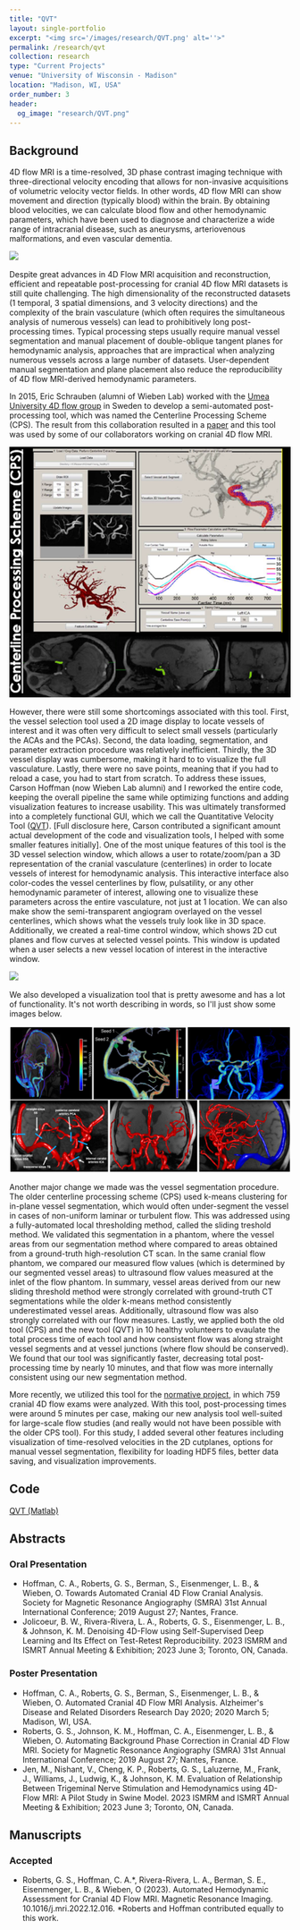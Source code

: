 ```yaml
---
title: "QVT"
layout: single-portfolio
excerpt: "<img src='/images/research/QVT.png' alt=''>"
permalink: /research/qvt
collection: research
type: "Current Projects"
venue: "University of Wisconsin - Madison"
location: "Madison, WI, USA"
order_number: 3
header: 
  og_image: "research/QVT.png"
---
```


Background
------
4D flow MRI is a time-resolved, 3D phase contrast imaging technique with three-directional velocity encoding that allows for non-invasive acquisitions of volumetric velocity vector fields. In other words, 4D flow MRI can show movement and direction (typically blood) within the brain. By obtaining blood velocities, we can calculate blood flow and other hemodynamic parameters, which have been used to diagnose and characterize a wide range of intracranial disease, such as aneurysms, arteriovenous malformations, and even vascular dementia. 

![](/images/research/QVT_1_angio.gif)

Despite great advances in 4D Flow MRI acquisition and reconstruction, efficient and repeatable post-processing for cranial 4D flow MRI datasets is still quite challenging. The high dimensionality of the reconstructed datasets (1 temporal, 3 spatial dimensions, and 3 velocity directions) and the complexity of the brain vasculature (which often requires the simultaneous analysis of numerous vessels) can lead to prohibitively long post-processing times. Typical processing steps usually require manual vessel segmentation and manual placement of double-oblique tangent planes for hemodynamic analysis, approaches that are impractical when analyzing numerous vessels across a large number of datasets. User-dependent manual segmentation and plane placement also reduce the reproducibility of 4D flow MRI-derived hemodynamic parameters. 

In 2015, Eric Schrauben (alumni of Wieben Lab) worked with the [Umea University 4D flow group](https://www.umu.se/en/department-of-radiation-sciences/) in Sweden to develop a semi-automated post-processing tool, which was named the Centerline Processing Scheme (CPS). The result from this collaboration resulted in a [paper](https://pubmed.ncbi.nlm.nih.gov/25847621/) and this tool was used by some of our collaborators working on cranial 4D flow MRI. 

![](/images/research/QVT_2_cps.png)

However, there were still some shortcomings associated with this tool. First, the vessel selection tool used a 2D image display to locate vessels of interest and it was often very difficult to select small vessels (particularly the ACAs and the PCAs). Second, the data loading, segmentation, and parameter extraction procedure was relatively inefficient. Thirdly, the 3D vessel display was cumbersome, making it hard to to visualize the full vasculature. Lastly, there were no save points, meaning that if you had to reload a case, you had to start from scratch. To address these issues, Carson Hoffman (now Wieben Lab alumni) and I reworked the entire code, keeping the overall pipeline the same while optimizing functions and adding visualization features to increase usability. This was ultimately transformed into a completely functional GUI, which we call the Quantitative Velocity Tool ([QVT](https://github.com/gsroberts1/QVT)). [Full disclosure here, Carson contributed a significant amount actual development of the code and visualization tools, I helped with some smaller features initially]. One of the most unique features of this tool is the 3D vessel selection window, which allows a user to rotate/zoom/pan a 3D representation of the cranial vasculature (centerlines) in order to locate vessels of interest for hemodynamic analysis. This interactive interface also color-codes the vessel centerlines by flow, pulsatility, or any other hemodynamic parameter of interest, allowing one to visualize these parameters across the entire vasculature, not just at 1 location. We  can also make show the semi-transparent angiogram overlayed on the vessel centerlines, which shows what the vessels truly look like in 3D space. Additionally, we created a real-time control window, which shows 2D cut planes and flow curves at selected vessel points. This window is updated when a user selects a new vessel location of interest in the interactive window. 

![](/images/research/QVT_3_qvt.gif)

We also developed a visualization tool that is pretty awesome and has a lot of functionality. It's not worth describing in words, so I'll just show some images below.

![](/images/research/QVT_4_viz.PNG)

Another major change we made was the vessel segmentation procedure. The older centerline processing scheme (CPS) used k-means clustering for in-plane vessel segmentation, which would often under-segment the vessel in cases of non-uniform laminar or turbulent flow. This was addressed using a fully-automated local thresholding method, called the sliding treshold method. We validated this segmentation in a phantom, where the vessel areas from our segmentation method where compared to areas obtained from a ground-truth high-resolution CT scan. In the same cranial flow phantom, we compared our measured flow values (which is determined by our segmented vessel areas) to ultrasound flow values measured at the inlet of the flow phantom. In summary, vessel areas derived from our new sliding threshold method were strongly correlated with ground-truth CT segmentations while the older k-means method consistently underestimated vessel areas. Additionally, ultrasound flow was also strongly correlated with our flow measures. Lastly, we applied both the old tool (CPS) and the new tool (QVT) in 10 healthy volunteers to evaulate the total process time of each tool and how consistent flow was along straight vessel segments and at vessel junctions (where flow should be conserved). We found that our tool was significantly faster, decreasing total post-processing time by nearly 10 minutes, and that flow was more internally consistent using our new segmentation method. 

More recently, we utilized this tool for the [normative project](/research/normals), in which 759 cranial 4D flow exams were analyzed. With this tool, post-processing times were around 5 minutes per case, making our new analysis tool well-suited for large-scale flow studies (and really would not have been possible with the older CPS tool). For this study, I added several other features including visualization of time-resolved velocities in the 2D cutplanes, options for manual vessel segmentation, flexibility for loading HDF5 files, better data saving, and visualization improvements.

Code
------
[QVT (Matlab)](https://github.com/uwmri/QVT)

Abstracts
------
### Oral Presentation
* Hoffman, C. A., Roberts, G. S., Berman, S., Eisenmenger, L. B., & Wieben, O. Towards Automated Cranial 4D Flow Cranial Analysis. Society for Magnetic Resonance Angiography (SMRA) 31st Annual International Conference; 2019 August 27; Nantes, France.
* Jolicoeur, B. W., Rivera-Rivera, L. A., Roberts, G. S., Eisenmenger, L. B., & Johnson, K. M. Denoising 4D-Flow using Self-Supervised Deep Learning and Its Effect on Test-Retest Reproducibility. 2023 ISMRM and ISMRT Annual Meeting & Exhibition; 2023 June 3; Toronto, ON, Canada.

### Poster Presentation
* Hoffman, C. A., Roberts, G. S., Berman, S., Eisenmenger, L. B., & Wieben, O. Automated Cranial 4D Flow MRI Analysis. Alzheimer's Disease and Related Disorders Research Day 2020; 2020 March 5; Madison, WI, USA.
* Roberts, G. S., Johnson, K. M., Hoffman, C. A., Eisenmenger, L. B., & Wieben, O. Automating Background Phase Correction in Cranial 4D Flow MRI. Society for Magnetic Resonance Angiography (SMRA) 31st Annual International Conference; 2019 August 27; Nantes, France.
* Jen, M., Nishant, V., Cheng, K. P., Roberts, G. S., Laluzerne, M., Frank, J., Williams, J., Ludwig, K., & Johnson, K. M. Evaluation of Relationship Between Trigeminal Nerve Stimulation and Hemodynamics using 4D-Flow MRI: A Pilot Study in Swine Model. 2023 ISMRM and ISMRT Annual Meeting & Exhibition; 2023 June 3; Toronto, ON, Canada.


Manuscripts
------
### Accepted
* Roberts, G. S., Hoffman, C. A.*, Rivera-Rivera, L. A., Berman, S. E., Eisenmenger, L. B., & Wieben, O (2023). Automated Hemodynamic Assessment for Cranial 4D Flow MRI. Magnetic Resonance Imaging. 10.1016/j.mri.2022.12.016. *Roberts and Hoffman contributed equally to this work. 